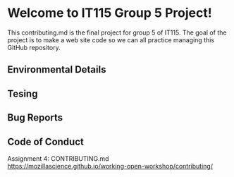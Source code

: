 <H1>Welcome to IT115 Group 5 Project!</H1>

This contributing.md is the final project for group 5 of IT115.  The goal of the project is to make a web site code so we can all practice managing this GitHub repository.

<H2>Environmental Details</H2>

<H2>Tesing</H2>

<H2>Bug Reports</H2>

<H2>Code of Conduct</H2>

Assignment 4: CONTRIBUTING.md
https://mozillascience.github.io/working-open-workshop/contributing/
